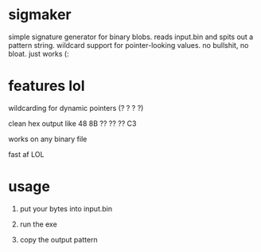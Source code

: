 # sigmaker
simple signature generator for binary blobs. reads input.bin and spits out a pattern string. wildcard support for pointer-looking values. no bullshit, no bloat. just works (:

# features lol
wildcarding for dynamic pointers (? ? ? ?)

clean hex output like 48 8B ?? ?? ?? C3

works on any binary file

fast af LOL

# usage
1. put your bytes into input.bin

2. run the exe

3. copy the output pattern

